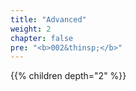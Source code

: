 ```yaml
---
title: "Advanced"
weight: 2
chapter: false
pre: "<b>002&thinsp;</b>"
---
```


{{% children depth="2" %}}

